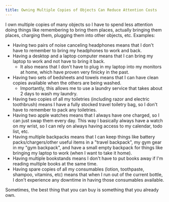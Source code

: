 ```yaml
---
title: Owning Multiple Copies of Objects Can Reduce Attention Costs
---
```


I own multiple copies of many objects so I have to spend less attention doing things like remembering to bring them places, actually bringing them places, charging them, plugging them into other objects, etc. Examples:

* Having two pairs of noise canceling headphones means that I don't have to remember to bring my headphones to work and back.
* Having a desktop and a laptop computer means that I can bring my laptop to work and not have to bring it back.
  * It also means that I don't have to plug in my laptop into my monitors at home, which have proven very finicky in the past.
* Having two sets of bedsheets and towels means that I can have clean copies available when the others are being washed.
  * Importantly, this allows me to use a laundry service that takes about 2 days to wash my laundry. 
* Having two copies of all my toiletries (including razor and electric toothbrush) means I have a fully stocked travel toiletry bag, so I don't have to remember to pack any toiletries.
* Having two apple watches means that I always have one charged, so I can just swap them every day. This way I basically always have a watch on my wrist, so I can rely on always having access to my calendar, todo list, etc.
* Having multiple backpacks means that I can keep things like battery packs/chargers/other useful items in a "travel backpack", my gym gear in my "gym backpack", and have a small empty backpack for things like bringing my laptop to work (when I want to take it home).
* Having multiple bookstands means I don't have to put books away if I'm reading multiple books at the same time.
* Having spare copies of all my consumables (lotion, toothpaste, shampoo, vitamins, etc) means that when I run out of the current bottle, I don't experience any downtime in having those consumables available.

Sometimes, the best thing that you can buy is something that you already own.
